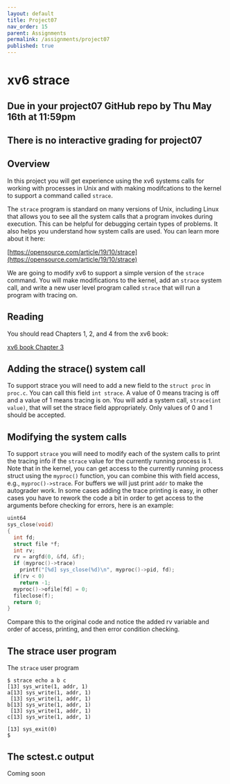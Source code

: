 ```yaml
---
layout: default
title: Project07
nav_order: 15
parent: Assignments
permalink: /assignments/project07
published: true
---
```


# xv6 strace

## Due in your project07 GitHub repo by Thu May 16th at 11:59pm

## There is no interactive grading for project07

## Overview

In this project you will get experience using the xv6 systems calls for working with processes in Unix and with making modifcations to the kernel to support a command called `strace`.

The `strace` program is standard on many versions of Unix, including Linux that allows you to see all the system calls that a program invokes during execution. This can be helpful for debugging certain types of problems. It also helps you understand how system calls are used. You can learn more about it here:

[https://opensource.com/article/19/10/strace](https://opensource.com/article/19/10/strace)

We are going to modify xv6 to support a simple version of the `strace` command. You will make modifications to the kernel, add an `strace` system call, and write a new user level program called `strace` that will run a program with tracing on.

## Reading

You should read Chapters 1, 2, and 4 from the xv6 book:

[xv6 book Chapter 3](/files/xv6-book-riscv-rev3.pdf)

## Adding the strace() system call

To support strace you will need to add a new field to the `struct proc` in `proc.c`. You can call this field `int strace`. A value of 0 means tracing is off and a value of 1 means tracing is on. You will add a system call, `strace(int value)`, that will set the strace field appropriately. Only values of 0 and 1 should be accepted.

## Modifying the system calls

To support `strace` you will need to modify each of the system calls to print the tracing info if the `strace` value for the currently running process is 1. Note that in the kernel, you can get access to the currently running process struct using the `myproc()` function, you can combine this with field access, e.g., `myproc()->strace`. For buffers we will just print `addr` to make the autograder work. In some cases adding the trace printing is easy, in other cases you have to rework the code a bit in order to get access to the arguments before checking for errors, here is an example:

```c
uint64
sys_close(void)
{
  int fd;
  struct file *f;
  int rv;
  rv = argfd(0, &fd, &f);
  if (myproc()->trace)
    printf("[%d] sys_close(%d)\n", myproc()->pid, fd);
  if(rv < 0)
    return -1;
  myproc()->ofile[fd] = 0;
  fileclose(f);
  return 0;
} 
```

Compare this to the original code and notice the added rv variable and order of access, printing, and then error condition checking.

## The strace user program

The `strace` user program 

```text
$ strace echo a b c
[13] sys_write(1, addr, 1)
a[13] sys_write(1, addr, 1)
 [13] sys_write(1, addr, 1)
b[13] sys_write(1, addr, 1)
 [13] sys_write(1, addr, 1)
c[13] sys_write(1, addr, 1)

[13] sys_exit(0)
$
```

## The sctest.c output

Coming soon
